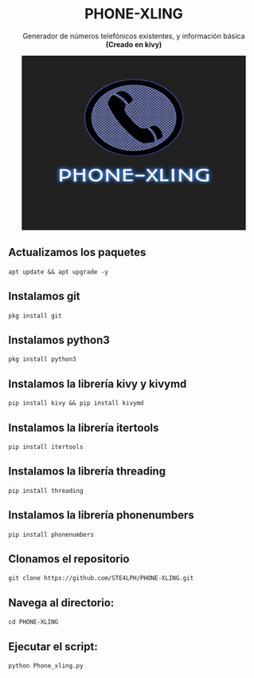 <h1 align="center">PHONE-XLING</h1>
<p align="center">Generador de números telefónicos existentes, y información básica<br><b>(Creado en kivy)</b></p>
<p align="center"><img src="20231102_100826.jpg" width="450" height="350"/></p> 


## Actualizamos los paquetes
    apt update && apt upgrade -y

## Instalamos git
    pkg install git  
## Instalamos python3
    pkg install python3
## Instalamos la librería kivy y kivymd
    pip install kivy && pip install kivymd
## Instalamos la librería itertools
    pip install itertools
## Instalamos la librería threading
    pip install threading
## Instalamos la librería phonenumbers
    pip install phonenumbers
## Clonamos el repositorio
    git clone https://github.com/STE4LPH/PHONE-XLING.git
## Navega al directorio:
    cd PHONE-XLING
## Ejecutar el script:
    python Phone_xling.py

    
